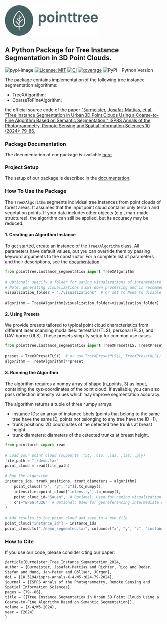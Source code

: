 <img src="https://github.com/ai4trees/pointtree/blob/main/docs/assets/pointtree-logo-color.png?raw=true" alt="pointtree" width="300" height="100">

## A Python Package for Tree Instance Segmentation in 3D Point Clouds.

![pypi-image](https://badge.fury.io/py/pointtree.svg)
[![License: MIT](https://img.shields.io/badge/License-MIT-yellow.svg)](https://opensource.org/licenses/MIT)
[![CI](https://github.com/ai4trees/pointtree/actions/workflows/code-quality-main.yml/badge.svg)](https://github.com/ai4trees/pointtree/actions/workflows/code-quality-main.yml)
[![coverage](https://codecov.io/gh/ai4trees/pointtree/branch/main/graph/badge.svg)](https://codecov.io/github/ai4trees/pointtree?branch=main)
![PyPI - Python Version](https://img.shields.io/pypi/pyversions/pointtree)

The package contains implementation of the following tree instance segmentation algorithms:

- TreeXAlgorithm: 
- CoarseToFineAlgorithm:

the official source code of the paper ["Burmeister, Josafat-Mattias, et al. "Tree Instance Segmentation in Urban 3D Point Clouds Using a Coarse-to-Fine Algorithm Based on Semantic Segmentation." ISPRS Annals of the Photogrammetry, Remote Sensing and Spatial Information Sciences 10 (2024): 79-86.](https://isprs-annals.copernicus.org/articles/X-4-W5-2024/79/2024/isprs-annals-X-4-W5-2024-79-2024.pdf)

### Package Documentation

The documentation of our package is available [here](https://ai4trees.github.io/pointtree/stable).

### Project Setup

The setup of our package is described in the [documentation](https://ai4trees.github.io/pointtree/stable#get-started).

### How To Use the Package

The `TreeXAlgorithm` segments individual tree instances from point clouds of forest areas. It assumes that the input point cloud contains only terrain and vegetation points. If your data includes other objects (e.g., man-made structures), the algorithm can still be applied, but its accuracy may be reduced.

#### 1. Creating an Algorithm Instance

To get started, create an instance of the `TreeXAlgorithm` class. All parameters have default values, but you can override them by passing keyword arguments to the constructor. For a complete list of parameters and their descriptions, see the [documentation](https://ai4trees.github.io/pointtree/v0.1.0/pointtree.instance_segmentation.html#pointtree.instance_segmentation.TreeXAlgorithm).

```python
from pointtree.instance_segmentation import TreeXAlgorithm

# Optional: specify a folder for saving visualizations of intermediate results
# Note: generating visualizations slows down processing and is recommended only for small datasets
visualization_folder = "./visualizations"  # or set to None to disable

algorithm = TreeXAlgorithm(visualization_folder=visualization_folder)
```

#### 2. Using Presets

We provide presets tailored to typical point cloud characteristics from different laser scanning modalities: terrestrial (TLS), personal (PLS), and UAV-borne (ULS). These presets simplify setup for common use cases.

```python
from pointtree.instance_segmentation import TreeXPresetTLS, TreeXPresetPLS, TreeXPresetULS

preset = TreeXPresetTLS()  # or use TreeXPresetPLS(), TreeXPresetULS()
algorithm = TreeXAlgorithm(**preset)
```

#### 3. Running the Algorithm

The algorithm requires a numpy array of shape (n_points, 3) as input, containing the xyz-coordinates of the point cloud. If available, you can also pass reflection intensity values which may improve segmentation accuracy.

The algorithm returns a tuple of three numpy arrays:

- instance IDs: an array of instance labels (points that belong to the same tree have the same ID, points not belonging to any tree have the ID -1),
- trunk positions: 2D coordinates of the detected tree trunks at breast height
- trunk diameters: diameters of the detected trunks at breast height.

```python
from pointtorch import read

# Load your point cloud (supports .txt, .csv, .las, .laz, .ply)
file_path = "./demo.laz"
point_cloud = read(file_path)

# Run the algorithm
instance_ids, trunk_positions, trunk_diameters = algorithm(
    point_cloud[["x", "y", "z"]].to_numpy(),
    intensities=point_cloud["intensity"].to_numpy(),
    point_cloud_id="Sauen",  # Optional: Used for naming visualization / intermediate outputs
    crs="EPSG:4326"  # Optional: Used for georeferencing intermediate outputs
)

# Add results to the point cloud and save to a new file
point_cloud["instance_id"] = instance_ids
point_cloud.to("./demo_segmented.laz", columns=["x", "y", "z", "instance_id"])
```

### How to Cite

If you use our code, please consider citing our paper:

```
@article{Burmeister_Tree_Instance_Segmentation_2024,
author = {Burmeister, Josafat-Mattias and Richter, Rico and Reder, Stefan and Mund, Jan-Peter and Döllner, Jürgen},
doi = {10.5194/isprs-annals-X-4-W5-2024-79-2024},
journal = {ISPRS Annals of the Photogrammetry, Remote Sensing and Spatial Information Sciences},
pages = {79--86},
title = {{Tree Instance Segmentation in Urban 3D Point Clouds Using a Coarse-to-Fine Algorithm Based on Semantic Segmentation}},
volume = {X-4/W5-2024},
year = {2024}
}
```
